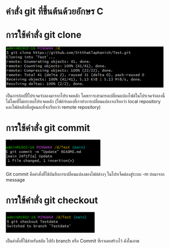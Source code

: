 # คำสั่ง git ที่ขึ้นต้นด้วยอักษร C

# การใช้คำสั่ง git clone

![Alt text](image.png)

เป็นการก้อปปี้โปรเจคจำลองมาจากโปรเจคหลัก โดยเราจะสามารถเปลี่ยนแปลงไฟล์ในโปรเจคจำลองนี้ได้โดยที่ไม่กระทบโปรเจคหลัก (ไฟล์จำลองที่เราทำการเปลี่ยนแปลงจะเรียกว่า local repository และไฟล์หลักที่อยู่คนละที่จะเรียกว่า remote repository)

# การใช้คำสั่ง git commit 

![Alt text](image-1.png)

Git commit คือคำสั่งที่ใช้บันทึกการเปลี่ยนแปลงของไฟล์ต่างๆ ในโปรเจ็คต์ลงสู่ระบบ 
-m ย่อมาจาก message

# การใช้คำสั่ง git checkout

![Alt text](image-7.png)

เป็นคำสั่งที่ใช้สำหรับสลับ ไปยัง branch หรือ Commit ที่เราเคยสร้างไว้  ดังในภาพ